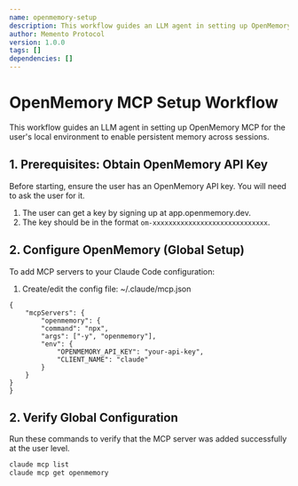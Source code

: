 ```yaml
---
name: openmemory-setup
description: This workflow guides an LLM agent in setting up OpenMemory MCP for the user's local environment to enable persistent memory across sessions.
author: Memento Protocol
version: 1.0.0
tags: []
dependencies: []
---
```


# OpenMemory MCP Setup Workflow

This workflow guides an LLM agent in setting up OpenMemory MCP for the user's local environment to enable persistent memory across sessions.

## 1. Prerequisites: Obtain OpenMemory API Key

Before starting, ensure the user has an OpenMemory API key. You will need to ask the user for it.

1. The user can get a key by signing up at app.openmemory.dev.
2. The key should be in the format `om-xxxxxxxxxxxxxxxxxxxxxxxxxxxxx`.

## 2. Configure OpenMemory (Global Setup)

To add MCP servers to your Claude Code configuration:                                                                                                        
                                                                                                                                                               
1. Create/edit the config file: ~/.claude/mcp.json         
                                                                                                  
```                                                                                                                             
{                                                                                                                                                            
    "mcpServers": {                                                                                                                                            
        "openmemory": {                                                                                                                                          
        "command": "npx",                                                                                                                                      
        "args": ["-y", "openmemory"],                                                                                                                          
        "env": {                                                                                                                                               
            "OPENMEMORY_API_KEY": "your-api-key",                                                                                                                
            "CLIENT_NAME": "claude"                                                                                                                              
        }                                                                                                                                                      
    }                                                                                                                                                        
}                                                                                                                                                          
}
```

## 2. Verify Global Configuration

Run these commands to verify that the MCP server was added successfully at the user level.

```bash
claude mcp list
claude mcp get openmemory
```
